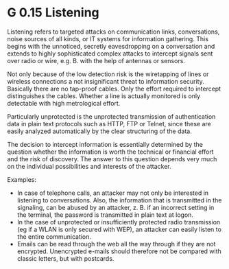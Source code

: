 G 0.15 Listening
==============

Listening refers to targeted attacks on communication links, conversations, noise sources of all kinds, or IT systems for information gathering. This begins with the unnoticed, secretly eavesdropping on a conversation and extends to highly sophisticated complex attacks to intercept signals sent over radio or wire, e.g. B. with the help of antennas or sensors.

Not only because of the low detection risk is the wiretapping of lines or wireless connections a not insignificant threat to information security. Basically there are no tap-proof cables. Only the effort required to intercept distinguishes the cables. Whether a line is actually monitored is only detectable with high metrological effort.

Particularly unprotected is the unprotected transmission of authentication data in plain text protocols such as HTTP, FTP or Telnet, since these are easily analyzed automatically by the clear structuring of the data.

The decision to intercept information is essentially determined by the question whether the information is worth the technical or financial effort and the risk of discovery. The answer to this question depends very much on the individual possibilities and interests of the attacker.

Examples:

* In case of telephone calls, an attacker may not only be interested in listening to conversations. Also, the information that is transmitted in the signaling, can be abused by an attacker, z. B. if an incorrect setting in the terminal, the password is transmitted in plain text at logon.
* In the case of unprotected or insufficiently protected radio transmission (eg if a WLAN is only secured with WEP), an attacker can easily listen to the entire communication.
* Emails can be read through the web all the way through if they are not encrypted. Unencrypted e-mails should therefore not be compared with classic letters, but with postcards.